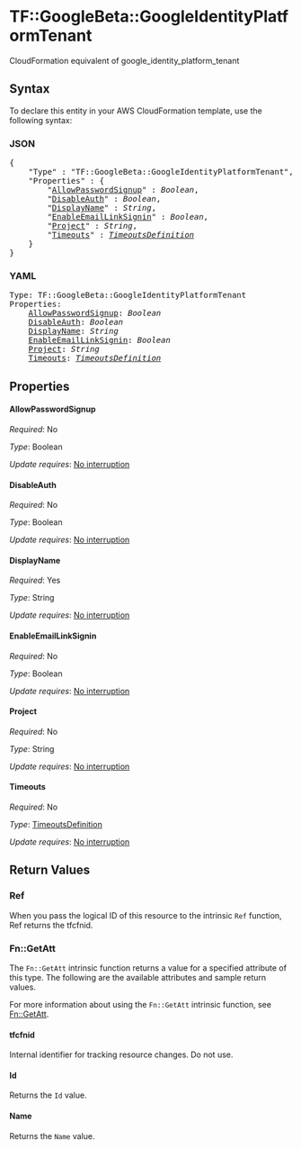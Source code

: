 # TF::GoogleBeta::GoogleIdentityPlatformTenant

CloudFormation equivalent of google_identity_platform_tenant

## Syntax

To declare this entity in your AWS CloudFormation template, use the following syntax:

### JSON

<pre>
{
    "Type" : "TF::GoogleBeta::GoogleIdentityPlatformTenant",
    "Properties" : {
        "<a href="#allowpasswordsignup" title="AllowPasswordSignup">AllowPasswordSignup</a>" : <i>Boolean</i>,
        "<a href="#disableauth" title="DisableAuth">DisableAuth</a>" : <i>Boolean</i>,
        "<a href="#displayname" title="DisplayName">DisplayName</a>" : <i>String</i>,
        "<a href="#enableemaillinksignin" title="EnableEmailLinkSignin">EnableEmailLinkSignin</a>" : <i>Boolean</i>,
        "<a href="#project" title="Project">Project</a>" : <i>String</i>,
        "<a href="#timeouts" title="Timeouts">Timeouts</a>" : <i><a href="timeoutsdefinition.md">TimeoutsDefinition</a></i>
    }
}
</pre>

### YAML

<pre>
Type: TF::GoogleBeta::GoogleIdentityPlatformTenant
Properties:
    <a href="#allowpasswordsignup" title="AllowPasswordSignup">AllowPasswordSignup</a>: <i>Boolean</i>
    <a href="#disableauth" title="DisableAuth">DisableAuth</a>: <i>Boolean</i>
    <a href="#displayname" title="DisplayName">DisplayName</a>: <i>String</i>
    <a href="#enableemaillinksignin" title="EnableEmailLinkSignin">EnableEmailLinkSignin</a>: <i>Boolean</i>
    <a href="#project" title="Project">Project</a>: <i>String</i>
    <a href="#timeouts" title="Timeouts">Timeouts</a>: <i><a href="timeoutsdefinition.md">TimeoutsDefinition</a></i>
</pre>

## Properties

#### AllowPasswordSignup

_Required_: No

_Type_: Boolean

_Update requires_: [No interruption](https://docs.aws.amazon.com/AWSCloudFormation/latest/UserGuide/using-cfn-updating-stacks-update-behaviors.html#update-no-interrupt)

#### DisableAuth

_Required_: No

_Type_: Boolean

_Update requires_: [No interruption](https://docs.aws.amazon.com/AWSCloudFormation/latest/UserGuide/using-cfn-updating-stacks-update-behaviors.html#update-no-interrupt)

#### DisplayName

_Required_: Yes

_Type_: String

_Update requires_: [No interruption](https://docs.aws.amazon.com/AWSCloudFormation/latest/UserGuide/using-cfn-updating-stacks-update-behaviors.html#update-no-interrupt)

#### EnableEmailLinkSignin

_Required_: No

_Type_: Boolean

_Update requires_: [No interruption](https://docs.aws.amazon.com/AWSCloudFormation/latest/UserGuide/using-cfn-updating-stacks-update-behaviors.html#update-no-interrupt)

#### Project

_Required_: No

_Type_: String

_Update requires_: [No interruption](https://docs.aws.amazon.com/AWSCloudFormation/latest/UserGuide/using-cfn-updating-stacks-update-behaviors.html#update-no-interrupt)

#### Timeouts

_Required_: No

_Type_: <a href="timeoutsdefinition.md">TimeoutsDefinition</a>

_Update requires_: [No interruption](https://docs.aws.amazon.com/AWSCloudFormation/latest/UserGuide/using-cfn-updating-stacks-update-behaviors.html#update-no-interrupt)

## Return Values

### Ref

When you pass the logical ID of this resource to the intrinsic `Ref` function, Ref returns the tfcfnid.

### Fn::GetAtt

The `Fn::GetAtt` intrinsic function returns a value for a specified attribute of this type. The following are the available attributes and sample return values.

For more information about using the `Fn::GetAtt` intrinsic function, see [Fn::GetAtt](https://docs.aws.amazon.com/AWSCloudFormation/latest/UserGuide/intrinsic-function-reference-getatt.html).

#### tfcfnid

Internal identifier for tracking resource changes. Do not use.

#### Id

Returns the <code>Id</code> value.

#### Name

Returns the <code>Name</code> value.

